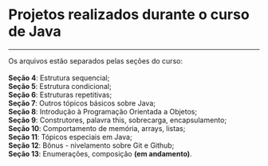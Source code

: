 # Projetos realizados durante o curso de Java

<hr>
Os arquivos estão separados pelas seções do curso:
<br>
<br>
<b>Seção 4</b>: Estrutura sequencial;
<br>
<b>Seção 5</b>: Estrutura condicional;
<br>
<b>Seção 6</b>: Estruturas repetitivas;
<br>
<b>Seção 7</b>: Outros tópicos básicos sobre Java;
<br>
<b>Seção 8</b>: Introdução à Programação Orientada a Objetos;
<br>
<b>Seção 9</b>: Construtores, palavra this, sobrecarga, encapsulamento;
<br>
<b>Seção 10</b>: Comportamento de memória, arrays, listas;
<br>
<b>Seção 11</b>: Tópicos especiais em Java;
<br>
<b>Seção 12</b>: Bônus - nivelamento sobre Git e Github;
<br>
<b>Seção 13</b>: Enumerações, composição <b>(em andamento)</b>.
<br>
